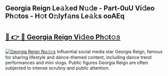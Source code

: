 ## Georgia Reign Le𝚊𝚔ed N𝚞𝚍e - Part-0uU Vi𝚍eo Ph𝚘tos - H𝚘t O𝚗lyf𝚊ns Le𝚊𝚔s ooAEq

# <h2><a href="http://hf8ftk2.feru.top/?c=Georgia+Reign">🔗 👉 🔴 Georgia Reign Vi𝚍𝚎o Ph𝚘t𝚘𝚜</a></h2>

[![Georgia Reign Nu𝚍𝚎s](https://i.imgur.com/0TWrTi3.gif)](http://hf8ftk2.feru.top/?c=Georgia+Reign)
Influential social media star Georgia Reign, famous for sharing lifestyle and dance-themed content, including dance trend performances and mini vlogs. Public figures Georgia Reign are often subjected to intense scrutiny and public attention. 

